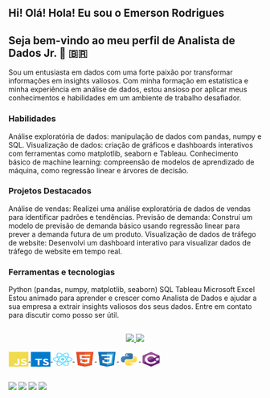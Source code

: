 ## Hi! Olá! Hola! Eu sou o Emerson Rodrigues 

## Seja bem-vindo ao meu perfil de Analista de Dados Jr. :checkered_flag: 🇧🇷
Sou um entusiasta em dados com uma forte paixão por transformar informações em insights valiosos. Com minha formação em estatística e minha experiência em análise de dados, estou ansioso por aplicar meus conhecimentos e habilidades em um ambiente de trabalho desafiador.

### Habilidades
Análise exploratória de dados: manipulação de dados com pandas, numpy e SQL.
Visualização de dados: criação de gráficos e dashboards interativos com ferramentas como matplotlib, seaborn e Tableau.
Conhecimento básico de machine learning: compreensão de modelos de aprendizado de máquina, como regressão linear e árvores de decisão.
### Projetos Destacados
Análise de vendas: Realizei uma análise exploratória de dados de vendas para identificar padrões e tendências.
Previsão de demanda: Construí um modelo de previsão de demanda básico usando regressão linear para prever a demanda futura de um produto.
Visualização de dados de tráfego de website: Desenvolvi um dashboard interativo para visualizar dados de tráfego de website em tempo real.
### Ferramentas e tecnologias
Python (pandas, numpy, matplotlib, seaborn)
SQL
Tableau
Microsoft Excel
Estou animado para aprender e crescer como Analista de Dados e ajudar a sua empresa a extrair insights valiosos dos seus dados. Entre em contato para discutir como posso ser útil.


## 
<div align="center">
  <a href="https://github.com/esrodrigues01">
  <img height="150" src="https://github-readme-stats.vercel.app/api?username=esrodrigues01&show_icons=true&theme=dracula&include_all_commits=true&count_private=true"/>
  <img height="150px" src="https://github-readme-stats.vercel.app/api/top-langs/?username=esrodrigues01&layout=compact&langs_count=7&theme=dracula"/>
</div>

  <div style="display: inline_block"><br>
  <img align="center" alt="Rafa-Js" height="30" width="40" src="https://raw.githubusercontent.com/devicons/devicon/master/icons/javascript/javascript-plain.svg">
  <img align="center" alt="Rafa-Ts" height="30" width="40" src="https://raw.githubusercontent.com/devicons/devicon/master/icons/typescript/typescript-plain.svg">
  <img align="center" alt="Rafa-React" height="30" width="40" src="https://raw.githubusercontent.com/devicons/devicon/master/icons/react/react-original.svg">
  <img align="center" alt="Rafa-HTML" height="30" width="40" src="https://raw.githubusercontent.com/devicons/devicon/master/icons/html5/html5-original.svg">
  <img align="center" alt="Rafa-CSS" height="30" width="40" src="https://raw.githubusercontent.com/devicons/devicon/master/icons/css3/css3-original.svg">
  <img align="center" alt="Rafa-Python" height="30" width="40" src="https://raw.githubusercontent.com/devicons/devicon/master/icons/python/python-original.svg">
  <img align="center" alt="Rafa-Csharp" height="30" width="40" src="https://raw.githubusercontent.com/devicons/devicon/master/icons/csharp/csharp-original.svg">
  
</div>
  
##
  
  <div> 
  <a href="https://instagram.com/emersonrodrigues10" target="_blank"><img src="https://img.shields.io/badge/-Instagram-%23E4405F?style=for-the-badge&logo=instagram&logoColor=white" target="_blank"></a>
 	<a href="https://discord.gg/" target="_blank"><img src="https://img.shields.io/badge/Discord-7289DA?style=for-the-badge&logo=discord&logoColor=white" target="_blank"></a> 
  <a href = "mailto:emerson_rodrigues01@yahoo.com"><img src="https://img.shields.io/badge/-Gmail-%23333?style=for-the-badge&logo=gmail&logoColor=white" target="_blank"></a>
  <a href="https://www.linkedin.com/in/emersonrodrigues10" target="_blank"><img src="https://img.shields.io/badge/-LinkedIn-%230077B5?style=for-the-badge&logo=linkedin&logoColor=white" target="_blank"></a> 
</div>
